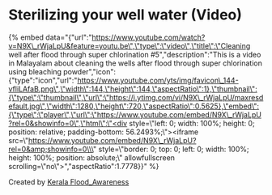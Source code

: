# Sterilizing your well water \(Video\)

{% embed data="{\"url\":\"https://www.youtube.com/watch?v=N9X\_rWjaLpU&feature=youtu.be\",\"type\":\"video\",\"title\":\"Cleaning well after flood through super chlorination \#5\",\"description\":\"This is a video in Malayalam about cleaning the wells after flood through super chlorination using bleaching powder\",\"icon\":{\"type\":\"icon\",\"url\":\"https://www.youtube.com/yts/img/favicon\_144-vfliLAfaB.png\",\"width\":144,\"height\":144,\"aspectRatio\":1},\"thumbnail\":{\"type\":\"thumbnail\",\"url\":\"https://i.ytimg.com/vi/N9X\_rWjaLpU/maxresdefault.jpg\",\"width\":1280,\"height\":720,\"aspectRatio\":0.5625},\"embed\":{\"type\":\"player\",\"url\":\"https://www.youtube.com/embed/N9X\_rWjaLpU?rel=0&showinfo=0\",\"html\":\"<div style=\\\"left: 0; width: 100%; height: 0; position: relative; padding-bottom: 56.2493%;\\\"><iframe src=\\\"https://www.youtube.com/embed/N9X\_rWjaLpU?rel=0&amp;showinfo=0\\\" style=\\\"border: 0; top: 0; left: 0; width: 100%; height: 100%; position: absolute;\\\" allowfullscreen scrolling=\\\"no\\\"></iframe></div>\",\"aspectRatio\":1.7778}}" %}

Created by [Kerala Flood\_Awareness](https://www.youtube.com/channel/UCTRQxF0ZqselrQoVaKb1Naw)

